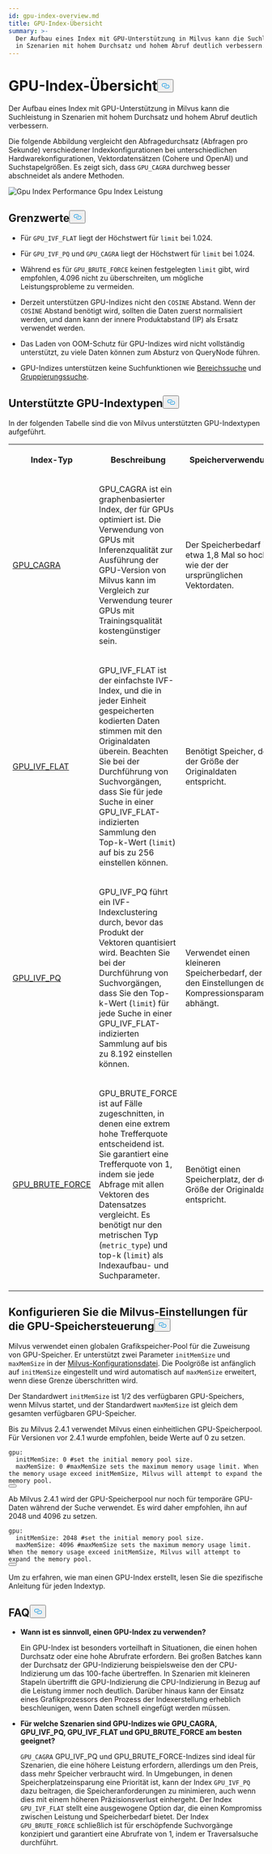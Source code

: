 ```yaml
---
id: gpu-index-overview.md
title: GPU-Index-Übersicht
summary: >-
  Der Aufbau eines Index mit GPU-Unterstützung in Milvus kann die Suchleistung
  in Szenarien mit hohem Durchsatz und hohem Abruf deutlich verbessern.
---
```

<h1 id="GPU-Index-Overview" class="common-anchor-header">GPU-Index-Übersicht<button data-href="#GPU-Index-Overview" class="anchor-icon" translate="no">
      <svg translate="no"
        aria-hidden="true"
        focusable="false"
        height="20"
        version="1.1"
        viewBox="0 0 16 16"
        width="16"
      >
        <path
          fill="#0092E4"
          fill-rule="evenodd"
          d="M4 9h1v1H4c-1.5 0-3-1.69-3-3.5S2.55 3 4 3h4c1.45 0 3 1.69 3 3.5 0 1.41-.91 2.72-2 3.25V8.59c.58-.45 1-1.27 1-2.09C10 5.22 8.98 4 8 4H4c-.98 0-2 1.22-2 2.5S3 9 4 9zm9-3h-1v1h1c1 0 2 1.22 2 2.5S13.98 12 13 12H9c-.98 0-2-1.22-2-2.5 0-.83.42-1.64 1-2.09V6.25c-1.09.53-2 1.84-2 3.25C6 11.31 7.55 13 9 13h4c1.45 0 3-1.69 3-3.5S14.5 6 13 6z"
        ></path>
      </svg>
    </button></h1><p>Der Aufbau eines Index mit GPU-Unterstützung in Milvus kann die Suchleistung in Szenarien mit hohem Durchsatz und hohem Abruf deutlich verbessern.</p>
<p>Die folgende Abbildung vergleicht den Abfragedurchsatz (Abfragen pro Sekunde) verschiedener Indexkonfigurationen bei unterschiedlichen Hardwarekonfigurationen, Vektordatensätzen (Cohere und OpenAI) und Suchstapelgrößen. Es zeigt sich, dass <code translate="no">GPU_CAGRA</code> durchweg besser abschneidet als andere Methoden.</p>
<p>
  
   <span class="img-wrapper"> <img translate="no" src="/docs/v2.5.x/assets/gpu-index-performance.png" alt="Gpu Index Performance" class="doc-image" id="gpu-index-performance" />
   </span> <span class="img-wrapper"> <span>Gpu Index Leistung</span> </span></p>
<h2 id="Limits" class="common-anchor-header">Grenzwerte<button data-href="#Limits" class="anchor-icon" translate="no">
      <svg translate="no"
        aria-hidden="true"
        focusable="false"
        height="20"
        version="1.1"
        viewBox="0 0 16 16"
        width="16"
      >
        <path
          fill="#0092E4"
          fill-rule="evenodd"
          d="M4 9h1v1H4c-1.5 0-3-1.69-3-3.5S2.55 3 4 3h4c1.45 0 3 1.69 3 3.5 0 1.41-.91 2.72-2 3.25V8.59c.58-.45 1-1.27 1-2.09C10 5.22 8.98 4 8 4H4c-.98 0-2 1.22-2 2.5S3 9 4 9zm9-3h-1v1h1c1 0 2 1.22 2 2.5S13.98 12 13 12H9c-.98 0-2-1.22-2-2.5 0-.83.42-1.64 1-2.09V6.25c-1.09.53-2 1.84-2 3.25C6 11.31 7.55 13 9 13h4c1.45 0 3-1.69 3-3.5S14.5 6 13 6z"
        ></path>
      </svg>
    </button></h2><ul>
<li><p>Für <code translate="no">GPU_IVF_FLAT</code> liegt der Höchstwert für <code translate="no">limit</code> bei 1.024.</p></li>
<li><p>Für <code translate="no">GPU_IVF_PQ</code> und <code translate="no">GPU_CAGRA</code> liegt der Höchstwert für <code translate="no">limit</code> bei 1.024.</p></li>
<li><p>Während es für <code translate="no">GPU_BRUTE_FORCE</code> keinen festgelegten <code translate="no">limit</code> gibt, wird empfohlen, 4.096 nicht zu überschreiten, um mögliche Leistungsprobleme zu vermeiden.</p></li>
<li><p>Derzeit unterstützen GPU-Indizes nicht den <code translate="no">COSINE</code> Abstand. Wenn der <code translate="no">COSINE</code> Abstand benötigt wird, sollten die Daten zuerst normalisiert werden, und dann kann der innere Produktabstand (IP) als Ersatz verwendet werden.</p></li>
<li><p>Das Laden von OOM-Schutz für GPU-Indizes wird nicht vollständig unterstützt, zu viele Daten können zum Absturz von QueryNode führen.</p></li>
<li><p>GPU-Indizes unterstützen keine Suchfunktionen wie <a href="/docs/de/range-search.md">Bereichssuche</a> und <a href="/docs/de/grouping-search.md">Gruppierungssuche</a>.</p></li>
</ul>
<h2 id="Supported-GPU-index-types" class="common-anchor-header">Unterstützte GPU-Indextypen<button data-href="#Supported-GPU-index-types" class="anchor-icon" translate="no">
      <svg translate="no"
        aria-hidden="true"
        focusable="false"
        height="20"
        version="1.1"
        viewBox="0 0 16 16"
        width="16"
      >
        <path
          fill="#0092E4"
          fill-rule="evenodd"
          d="M4 9h1v1H4c-1.5 0-3-1.69-3-3.5S2.55 3 4 3h4c1.45 0 3 1.69 3 3.5 0 1.41-.91 2.72-2 3.25V8.59c.58-.45 1-1.27 1-2.09C10 5.22 8.98 4 8 4H4c-.98 0-2 1.22-2 2.5S3 9 4 9zm9-3h-1v1h1c1 0 2 1.22 2 2.5S13.98 12 13 12H9c-.98 0-2-1.22-2-2.5 0-.83.42-1.64 1-2.09V6.25c-1.09.53-2 1.84-2 3.25C6 11.31 7.55 13 9 13h4c1.45 0 3-1.69 3-3.5S14.5 6 13 6z"
        ></path>
      </svg>
    </button></h2><p>In der folgenden Tabelle sind die von Milvus unterstützten GPU-Indextypen aufgeführt.</p>
<table>
   <tr>
     <th><p>Index-Typ</p></th>
     <th><p>Beschreibung</p></th>
     <th><p>Speicherverwendung</p></th>
   </tr>
   <tr>
     <td><p><a href="/docs/de/gpu-cagra.md">GPU_CAGRA</a></p></td>
     <td><p>GPU_CAGRA ist ein graphenbasierter Index, der für GPUs optimiert ist. Die Verwendung von GPUs mit Inferenzqualität zur Ausführung der GPU-Version von Milvus kann im Vergleich zur Verwendung teurer GPUs mit Trainingsqualität kostengünstiger sein.</p></td>
     <td><p>Der Speicherbedarf ist etwa 1,8 Mal so hoch wie der der ursprünglichen Vektordaten.</p></td>
   </tr>
   <tr>
     <td><p><a href="/docs/de/gpu-ivf-flat.md">GPU_IVF_FLAT</a></p></td>
     <td><p>GPU_IVF_FLAT ist der einfachste IVF-Index, und die in jeder Einheit gespeicherten kodierten Daten stimmen mit den Originaldaten überein. Beachten Sie bei der Durchführung von Suchvorgängen, dass Sie für jede Suche in einer GPU_IVF_FLAT-indizierten Sammlung den Top-k-Wert (<code translate="no">limit</code>) auf bis zu 256 einstellen können.</p></td>
     <td><p>Benötigt Speicher, der der Größe der Originaldaten entspricht.</p></td>
   </tr>
   <tr>
     <td><p><a href="/docs/de/gpu-ivf-pq.md">GPU_IVF_PQ</a></p></td>
     <td><p>GPU_IVF_PQ führt ein IVF-Indexclustering durch, bevor das Produkt der Vektoren quantisiert wird. Beachten Sie bei der Durchführung von Suchvorgängen, dass Sie den Top-k-Wert (<code translate="no">limit</code>) für jede Suche in einer GPU_IVF_FLAT-indizierten Sammlung auf bis zu 8.192 einstellen können.</p></td>
     <td><p>Verwendet einen kleineren Speicherbedarf, der von den Einstellungen der Kompressionsparameter abhängt.</p></td>
   </tr>
   <tr>
     <td><p><a href="/docs/de/gpu-brute-force.md">GPU_BRUTE_FORCE</a></p></td>
     <td><p>GPU_BRUTE_FORCE ist auf Fälle zugeschnitten, in denen eine extrem hohe Trefferquote entscheidend ist. Sie garantiert eine Trefferquote von 1, indem sie jede Abfrage mit allen Vektoren des Datensatzes vergleicht. Es benötigt nur den metrischen Typ (<code translate="no">metric_type</code>) und top-k (<code translate="no">limit</code>) als Indexaufbau- und Suchparameter.</p></td>
     <td><p>Benötigt einen Speicherplatz, der der Größe der Originaldaten entspricht.</p></td>
   </tr>
</table>
<h2 id="Configure-Milvus-settings-for-GPU-memory-control" class="common-anchor-header">Konfigurieren Sie die Milvus-Einstellungen für die GPU-Speichersteuerung<button data-href="#Configure-Milvus-settings-for-GPU-memory-control" class="anchor-icon" translate="no">
      <svg translate="no"
        aria-hidden="true"
        focusable="false"
        height="20"
        version="1.1"
        viewBox="0 0 16 16"
        width="16"
      >
        <path
          fill="#0092E4"
          fill-rule="evenodd"
          d="M4 9h1v1H4c-1.5 0-3-1.69-3-3.5S2.55 3 4 3h4c1.45 0 3 1.69 3 3.5 0 1.41-.91 2.72-2 3.25V8.59c.58-.45 1-1.27 1-2.09C10 5.22 8.98 4 8 4H4c-.98 0-2 1.22-2 2.5S3 9 4 9zm9-3h-1v1h1c1 0 2 1.22 2 2.5S13.98 12 13 12H9c-.98 0-2-1.22-2-2.5 0-.83.42-1.64 1-2.09V6.25c-1.09.53-2 1.84-2 3.25C6 11.31 7.55 13 9 13h4c1.45 0 3-1.69 3-3.5S14.5 6 13 6z"
        ></path>
      </svg>
    </button></h2><p>Milvus verwendet einen globalen Grafikspeicher-Pool für die Zuweisung von GPU-Speicher. Er unterstützt zwei Parameter <code translate="no">initMemSize</code> und <code translate="no">maxMemSize</code> in der <a href="https://github.com/milvus-io/milvus/blob/master/configs/milvus.yaml#L767-L769">Milvus-Konfigurationsdatei</a>. Die Poolgröße ist anfänglich auf <code translate="no">initMemSize</code> eingestellt und wird automatisch auf <code translate="no">maxMemSize</code> erweitert, wenn diese Grenze überschritten wird.</p>
<p>Der Standardwert <code translate="no">initMemSize</code> ist 1/2 des verfügbaren GPU-Speichers, wenn Milvus startet, und der Standardwert <code translate="no">maxMemSize</code> ist gleich dem gesamten verfügbaren GPU-Speicher.</p>
<p>Bis zu Milvus 2.4.1 verwendet Milvus einen einheitlichen GPU-Speicherpool. Für Versionen vor 2.4.1 wurde empfohlen, beide Werte auf 0 zu setzen.</p>
<pre><code translate="no" class="language-plaintext">gpu:
  initMemSize: 0 #set the initial memory pool size.
  maxMemSize: 0 #maxMemSize sets the maximum memory usage limit. When the memory usage exceed initMemSize, Milvus will attempt to expand the memory pool. 
<button class="copy-code-btn"></button></code></pre>
<p>Ab Milvus 2.4.1 wird der GPU-Speicherpool nur noch für temporäre GPU-Daten während der Suche verwendet. Es wird daher empfohlen, ihn auf 2048 und 4096 zu setzen.</p>
<pre><code translate="no" class="language-plaintext">gpu:
  initMemSize: 2048 #set the initial memory pool size.
  maxMemSize: 4096 #maxMemSize sets the maximum memory usage limit. When the memory usage exceed initMemSize, Milvus will attempt to expand the memory pool. 
<button class="copy-code-btn"></button></code></pre>
<p>Um zu erfahren, wie man einen GPU-Index erstellt, lesen Sie die spezifische Anleitung für jeden Indextyp.</p>
<h2 id="FAQ" class="common-anchor-header">FAQ<button data-href="#FAQ" class="anchor-icon" translate="no">
      <svg translate="no"
        aria-hidden="true"
        focusable="false"
        height="20"
        version="1.1"
        viewBox="0 0 16 16"
        width="16"
      >
        <path
          fill="#0092E4"
          fill-rule="evenodd"
          d="M4 9h1v1H4c-1.5 0-3-1.69-3-3.5S2.55 3 4 3h4c1.45 0 3 1.69 3 3.5 0 1.41-.91 2.72-2 3.25V8.59c.58-.45 1-1.27 1-2.09C10 5.22 8.98 4 8 4H4c-.98 0-2 1.22-2 2.5S3 9 4 9zm9-3h-1v1h1c1 0 2 1.22 2 2.5S13.98 12 13 12H9c-.98 0-2-1.22-2-2.5 0-.83.42-1.64 1-2.09V6.25c-1.09.53-2 1.84-2 3.25C6 11.31 7.55 13 9 13h4c1.45 0 3-1.69 3-3.5S14.5 6 13 6z"
        ></path>
      </svg>
    </button></h2><ul>
<li><p><strong>Wann ist es sinnvoll, einen GPU-Index zu verwenden?</strong></p>
<p>Ein GPU-Index ist besonders vorteilhaft in Situationen, die einen hohen Durchsatz oder eine hohe Abrufrate erfordern. Bei großen Batches kann der Durchsatz der GPU-Indizierung beispielsweise den der CPU-Indizierung um das 100-fache übertreffen. In Szenarien mit kleineren Stapeln übertrifft die GPU-Indizierung die CPU-Indizierung in Bezug auf die Leistung immer noch deutlich. Darüber hinaus kann der Einsatz eines Grafikprozessors den Prozess der Indexerstellung erheblich beschleunigen, wenn Daten schnell eingefügt werden müssen.</p></li>
<li><p><strong>Für welche Szenarien sind GPU-Indizes wie GPU_CAGRA, GPU_IVF_PQ, GPU_IVF_FLAT und GPU_BRUTE_FORCE am besten geeignet?</strong></p>
<p><code translate="no">GPU_CAGRA</code> GPU_IVF_PQ und GPU_BRUTE_FORCE-Indizes sind ideal für Szenarien, die eine höhere Leistung erfordern, allerdings um den Preis, dass mehr Speicher verbraucht wird. In Umgebungen, in denen Speicherplatzeinsparung eine Priorität ist, kann der Index <code translate="no">GPU_IVF_PQ</code> dazu beitragen, die Speicheranforderungen zu minimieren, auch wenn dies mit einem höheren Präzisionsverlust einhergeht. Der Index <code translate="no">GPU_IVF_FLAT</code> stellt eine ausgewogene Option dar, die einen Kompromiss zwischen Leistung und Speicherbedarf bietet. Der Index <code translate="no">GPU_BRUTE_FORCE</code> schließlich ist für erschöpfende Suchvorgänge konzipiert und garantiert eine Abrufrate von 1, indem er Traversalsuche durchführt.</p></li>
</ul>
